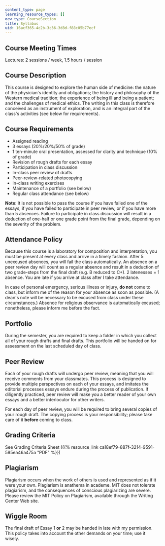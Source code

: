 ```yaml
---
content_type: page
learning_resource_types: []
ocw_type: CourseSection
title: Syllabus
uid: 16acf365-4c2b-3c36-3d8d-f88c05b77ecf
---
```


Course Meeting Times
--------------------

Lectures: 2 sessions / week, 1.5 hours / session

Course Description
------------------

This course is designed to explore the human side of medicine: the nature of the physician's identity and obligations; the history and philosophy of the Western medical tradition; the experience of being ill and being a patient; and the challenges of medical ethics. The writing in this class is therefore conceived as an instrument of exploration, and is an integral part of the class's activities (see below for requirements).

Course Requirements
-------------------

*   Assigned reading
*   3 essays (20%/20%/50% of grade)
*   1 ten-minute oral presentation, assessed for clarity and technique (10% of grade)
*   Revision of rough drafts for each essay
*   Participation in class discussion
*   In-class peer review of drafts
*   Peer-review-related photocopying
*   In-class writing exercises
*   Maintenance of a portfolio (see below)
*   Regular class attendance (see below)

**Note**: It is not possible to pass the course if you have failed one of the essays, if you have failed to participate in peer review, or if you have more than 5 absences. Failure to participate in class discussion will result in a deduction of one-half or one grade point from the final grade, depending on the severity of the problem.

Attendance Policy
-----------------

Because this course is a laboratory for composition and interpretation, you must be present at every class and arrive in a timely fashion. After 5 unexcused absences, you will fail the class automatically. An absence on a peer review day will count as a regular absence and result in a deduction of two grade-steps from the final draft (e.g. B reduced to C+). 2 latenesses = 1 absence. You are late if you arrive at class after I take attendance.

In case of personal emergency, serious illness or injury, **do not** come to class, but inform me of the reason for your absence as soon as possible. (A dean's note will be necessary to be excused from class under these circumstances.) Absence for religious observance is automatically excused; nonetheless, please inform me before the fact.

Portfolio
---------

During the semester, you are required to keep a folder in which you collect all of your rough drafts and final drafts. This portfolio will be handed on for assessment on the last scheduled day of class.

Peer Review
-----------

Each of your rough drafts will undergo peer review, meaning that you will receive comments from your classmates. This process is designed to provide multiple perspectives on each of your essays, and imitates the editorial processes essays endure during the process of publication. If diligently practiced, peer review will make you a better reader of your own essays and a better interlocutor for other writers.

For each day of peer review, you will be required to bring several copies of your rough draft. The copying process is your responsibility; please take care of it **before** coming to class.

Grading Criteria
----------------

See Grading Criteria Sheet ({{% resource_link ca18ef79-887f-3214-9591-585ea46a475a "PDF" %}})

Plagiarism
----------

Plagiarism occurs when the work of others is used and represented as if it were your own. Plagiarism is anathema in academe. MIT does not tolerate plagiarism, and the consequences of conscious plagiarizing are severe. Please review the MIT Policy on Plagiarism, available through the Writing Center Web site.

Wiggle Room
-----------

The final draft of Essay 1 **or** 2 may be handed in late with my permission. This policy takes into account the other demands on your time; use it wisely.